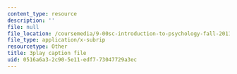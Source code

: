 ```yaml
---
content_type: resource
description: ''
file: null
file_location: /coursemedia/9-00sc-introduction-to-psychology-fall-2011/0516a6a32c905e11edf773047729a3ec_kD3CswjYb2E.srt
file_type: application/x-subrip
resourcetype: Other
title: 3play caption file
uid: 0516a6a3-2c90-5e11-edf7-73047729a3ec
---
```

